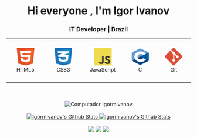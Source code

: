 <h1 align="center">Hi everyone , I'm Igor Ivanov</h1>
<h3 align="center">IT Developer | Brazil</h3>


<table align= "center">
  
  <tr>
     <td align="center" width="120" height="112.43" >
        <img src="./assets/html-original.svg" width="48" height="48" alt="React.js" />
      <br>HTML5
    </td>
    <td align="center"  width="120" height="112.43">
        <img src="./assets/css-original.svg" width="48" height="48" alt="React Native" />
      <br>CSS3
    </td>
    <td align="center"  width="120" height="112.43">
        <img src="./assets/javascript-original.svg" width="48" height="48" alt="JavaScript" />
      <br>JavaScript
    </td>
    <td align="center"  width="120" height="112.43">
        <img src="./assets/c-original.svg" width="48" height="48" alt="TypeScript" />
      <br>C
    </td>
    <td align="center"  width="120" height="112.43">
        <img src="./assets/git-original.svg" width="48" height="48" alt="Sass" />
      <br>Git
    </td>
  </tr>
  
</table>
<br>
<br>


<div align="center" >
    <img src="https://raw.githubusercontent.com/MicaelliMedeiros/micaellimedeiros/master/image/computer-illustration.png" width="300px" height="200px" align="center"  alt="Computador Igormivanov" >
</div>

</br>
 

<div align="center">
  <a href="https://github.com/igormivanov">
  <img src="https://github-readme-stats.vercel.app/api?username=igormivanov&include_all_commits=true&count_private=true&show_icons=true&line_height=20&title_color=C393F8&icon_color=C393F8&text_color=D3D3D3&bg_color=0,15045E,7525B5" alt="Igormivanov's Github Stats" height="120em" width="400em">
  <img height="120em" width="400em" src="https://github-readme-stats.vercel.app/api/top-langs/?username=igormivanov&layout=compact&langs_count=7&line_height=20&title_color=C393F8&icon_color=C393F8&text_color=D3D3D3&bg_color=0,15045E,7525B5" alt="Igormivanov's Github Stats">
    
</div>
  
<br>
 
<div align="center"> 
  <a href="https://instagram.com/igormivanov" target="_blank"><img src="https://img.shields.io/badge/-Instagram-%23E4405F?style=for-the-badge&logo=instagram&logoColor=white" target="_blank"></a>
  <a href="https://www.linkedin.com/in/igor-ivanov-592722232" target="_blank"><img src="https://img.shields.io/badge/-LinkedIn-%230077B5?style=for-the-badge&logo=linkedin&logoColor=white" target="_blank"></a>
  <a href = "mailto:igormivanovx@gmail.com"><img src="https://img.shields.io/badge/Gmail-D14836?style=for-the-badge&logo=gmail&logoColor=white" target="_blank"></a>
  
</div>
  
